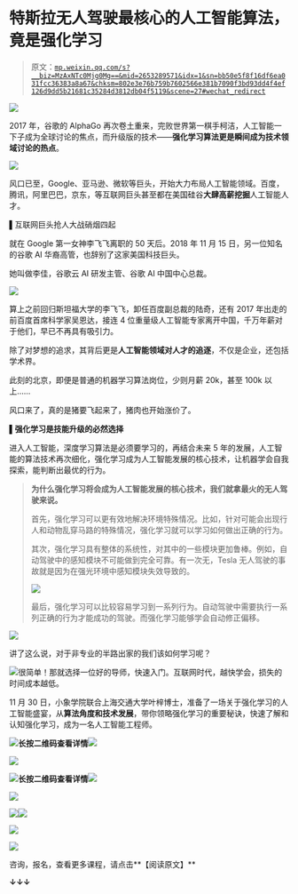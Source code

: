 # 特斯拉无人驾驶最核心的人工智能算法，竟是强化学习

> 原文：[`mp.weixin.qq.com/s?__biz=MzAxNTc0Mjg0Mg==&mid=2653289571&idx=1&sn=bb50e5f8f16df6ea031fcc36383a8a67&chksm=802e3e76b759b7602566e381b7090f3bd93dd4f4ef126d9dd5b21681c35284d3812db04f5119&scene=27#wechat_redirect`](http://mp.weixin.qq.com/s?__biz=MzAxNTc0Mjg0Mg==&mid=2653289571&idx=1&sn=bb50e5f8f16df6ea031fcc36383a8a67&chksm=802e3e76b759b7602566e381b7090f3bd93dd4f4ef126d9dd5b21681c35284d3812db04f5119&scene=27#wechat_redirect)

![](img/7976c8b0ed1c55dc0294e10b5472cc22.png)

2017 年，谷歌的 AlphaGo 再次卷土重来，完败世界第一棋手柯洁，人工智能一下子成为全球讨论的焦点，而升级版的技术——**强化学习算法更是瞬间成为技术领域讨论的热点**。

![](img/09d6090ac3c2b63f8a1c4c97fb3af143.png)

风口已至，Google、亚马逊、微软等巨头，开始大力布局人工智能领域。百度，腾讯，阿里巴巴，京东，等互联网巨头甚至都在美国硅谷**大肆高薪挖掘**人工智能人才。

▌互联网巨头抢人大战硝烟四起

就在 Google 第一女神李飞飞离职的 50 天后。2018 年 11 月 15 日，另一位知名的谷歌 AI 华裔高管，也辞别了这家美国科技巨头。

她叫做李佳，谷歌云 AI 研发主管、谷歌 AI 中国中心总裁。

![](img/f06608cde5f7c3c62d0d2e0fb63e23cc.png)

算上之前回归斯坦福大学的李飞飞，卸任百度副总裁的陆奇，还有 2017 年出走的前百度首席科学家吴恩达，接连 4 位重量级人工智能专家离开中国，千万年薪对于他们，早已不再具有吸引力。

除了对梦想的追求，其背后更是**人工智能领域对人才的追逐**，不仅是企业，还包括学术界。

此刻的北京，即便是普通的机器学习算法岗位，少则月薪 20k，甚至 100k 以上……

风口来了，真的是猪要飞起来了，猪肉也开始涨价了。

▌**强化学习是技能升级的必然选择**

进入人工智能，深度学习算法是必须要学习的，再结合未来 5 年的发展，人工智能的算法技术再次细化，强化学习成为人工智能发展的核心技术，让机器学会自我探索，能判断出最优的行为。

> **为什么强化学习将会成为人工智能发展的核心技术，我们就拿最火的无人驾驶来说。**
> 
> 首先，强化学习可以更有效地解决环境特殊情况。比如，针对可能会出现行人和动物乱穿马路的特殊情况，强化学习就可以学习如何做出正确的行为。
> 
> 其次，强化学习具有整体的系统性，对其中的一些模块更加鲁棒。例如，自动驾驶中的感知模块不可能做到完全可靠。有一次无，Tesla 无人驾驶的事故就是因为在强光环境中感知模块失效导致的。
> 
> ![](img/cdee8e20363e04676b774eb1b017b85d.png)
> 
> 最后，强化学习可以比较容易学习到一系列行为。自动驾驶中需要执行一系列正确的行为才能成功的驾驶。而强化学习能够学会自动修正偏移。

![](img/df4b9823f021b7b17ebd7b8c2375c0d8.png)

讲了这么说，对于非专业的半路出家的我们该如何学习呢？

![](img/5542901e2b2f359dd4fee48f88447be9.png)很简单！那就选择一位好的导师，快速入门。互联网时代，越快学会，损失的时间成本越低。

11 月 30 日，小象学院联合上海交通大学叶梓博士，准备了一场关于强化学习的人工智能盛宴，从**算法角度和技术发展**，带你领略强化学习的重要秘诀，快速了解和认知强化学习，成为一名人工智能工程师。

**![](img/b0daa8833096b188325a57058570babc.png)长按二维码查看详情![](img/b0daa8833096b188325a57058570babc.png)**

![](img/3ec9598252a40f52c6f2f0d28087583d.png)

**![](img/24c3380ab2075af2ea5329012dd28630.png)长按二维码查看详情![](img/24c3380ab2075af2ea5329012dd28630.png)**

![](img/0b05b7fb8713cc28154cd87eb43b1130.png)

![](img/1689b575420c10811823b18bc2b799c5.png)![](img/4f18cf2d527d04e6dd4cd154a68d594c.png)

![](img/bcc510a0fb4aacebc4d427eabd45e1d1.png)

![](img/1b6187fcbf22b085a9993fc7232ddd84.png)

咨询，报名，查看更多课程，请点击**【阅读原文】**

**↓↓↓**